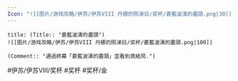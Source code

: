 ```yaml
---
Icon: "![[图片/游戏攻略/伊苏/伊苏VIII 丹娜的陨涕日/奖杯/蒼藍波濤的盡頭.png|30]]"
---
```

```ad-common-gold-trophy
title: (Title:: "蒼藍波濤的盡頭")
![[图片/游戏攻略/伊苏/伊苏VIII 丹娜的陨涕日/奖杯/蒼藍波濤的盡頭.png|100]]

(Comment:: "通過終幕「蒼藍波濤的盡頭」並看到真結局.")
```

#伊苏/伊苏VIII/奖杯 #奖杯 #奖杯/金
